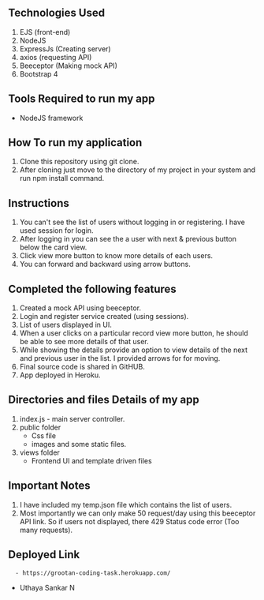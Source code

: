 Technologies Used
-----------------------
1. EJS (front-end)
2. NodeJS
3. ExpressJs (Creating server)
4. axios (requesting API)
5. Beeceptor (Making mock API)
6. Bootstrap 4

Tools Required to run my app
---------------
- NodeJS framework

How To run my application
------------------------
1. Clone this repository using git clone.
2. After cloning just move to the directory of my project in your system and run npm install command.

Instructions
--------------
1. You can't see the list of users without logging in or registering. I have used session for login.
2. After logging in you can see the a user with next & previous button below the card view.
3. Click view more button to know more details of each users.
4. You can forward and backward using arrow buttons.

Completed the following features
------------------------------------
1. Created a mock API using beeceptor.
2. Login and register service created (using sessions).
3. List of users displayed in UI.
4. When a user clicks on a particular record view more button, he should be able to see more details of that user.
5. While showing the details provide an option to view details of the next and previous user in the list. I provided
   arrows for for moving.
6. Final source code is shared in GitHUB.
7. App deployed in Heroku.

Directories and files Details of my app
------------------------
1. index.js - main server controller.
2. public folder
      - Css file
      - images and some static files.
3. views folder
      - Frontend UI and template driven files

Important Notes
-----
1. I have included my temp.json file which contains the list of users.
2. Most importantly we can only make 50 request/day using this beeceptor API link. So if users not displayed, there
   429 Status code error (Too many requests).

Deployed Link
---------
      - https://grootan-coding-task.herokuapp.com/

- Uthaya Sankar N

